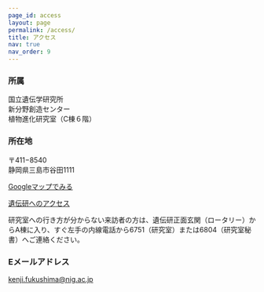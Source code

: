 ```yaml
---
page_id: access
layout: page
permalink: /access/
title: アクセス
nav: true
nav_order: 9
---
```


### 所属
国立遺伝学研究所  
新分野創造センター  
植物進化研究室（C棟６階）

### 所在地
〒411−8540  
静岡県三島市谷田1111

[Googleマップでみる](https://maps.app.goo.gl/5GbRsZsXAX4KVE55A)

[遺伝研へのアクセス](https://www.nig.ac.jp/nig/ja/about-nig/access_ja)

研究室への行き方が分からない来訪者の方は、遺伝研正面玄関（ロータリー）からA棟に入り、すぐ左手の内線電話から6751（研究室）または6804（研究室秘書）へご連絡ください。

### Eメールアドレス
kenji.fukushima@nig.ac.jp